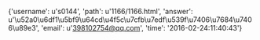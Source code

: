 {'username': u's0144', 'path': u'1166/1166.html', 'answer': u'\u52a0\u6df1\u5bf9\u64cd\u4f5c\u7cfb\u7edf\u539f\u7406\u7684\u7406\u89e3', 'email': u'398102754@qq.com', 'time': '2016-02-24:11:40:43'}